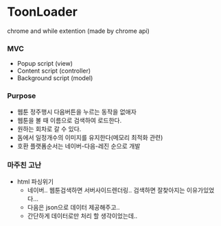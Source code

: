 # **ToonLoader**

chrome and while extention (made by chrome api)

### MVC
- Popup script (view)
- Content script (controller)
- Background script (model)

### Purpose

* 웹툰 정주행시 다음버튼을 누르는 동작을 없애자
* 웹툰을 볼 때 이름으로 검색하여 로드한다.
* 원하는 회차로 갈 수 있다.
* 돔에서 일정개수의 이미지를 유지한다(메모리 최적화 관련)
* 호환 플랫폼순서는 네이버-다음-레진 순으로 개발

### 마주친 고난

* html 파싱위기
  + 네이버.. 웹툰검색하면 서버사이드렌더링.. 검색하면 잘찾아지는 이유가있었다...
  + 다음은 json으로 데이터 제공해주고..
  + 간단하게 데이터로만 처리 할 생각이었는데..
